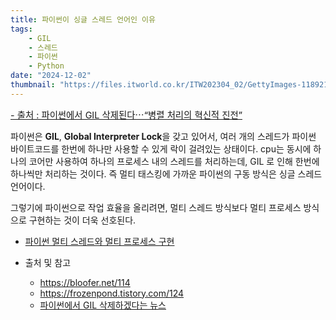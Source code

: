 ```yaml
---
title: 파이썬이 싱글 스레드 언어인 이유
tags:
    - GIL
    - 스레드
    - 파이썬
    - Python
date: "2024-12-02"
thumbnail: "https://files.itworld.co.kr/ITW202304_02/GettyImages-1189210101.jpg"
---
```

<a style="font-size:0.9rem" href="https://www.itworld.co.kr/news/302737">- 출처 : 파이썬에서 GIL 삭제된다⋯“병렬 처리의 혁신적 진전”</a>

파이썬은 **GIL**, **Global Interpreter Lock**을 갖고 있어서, 여러 개의 스레드가 파이썬 바이트코드를 한번에 하나만 사용할 수 있게 락이 걸려있는 상태이다.
cpu는 동시에 하나의 코어만 사용하여 하나의 프로세스 내의 스레드를 처리하는데, GIL 로 인해 한번에 하나씩만 처리하는 것이다.
즉 멀티 태스킹에 가까운 파이썬의 구동 방식은 싱글 스레드 언어이다.

그렇기에 파이썬으로 작업 효율을 올리려면, 멀티 스레드 방식보다 멀티 프로세스 방식으로 구현하는 것이 더욱 선호된다.

- [파이썬 멀티 스레드와 멀티 프로세스 구현](https://monkey3199.github.io/develop/python/2018/12/04/python-pararrel.html)

- 출처 및 참고
    - <https://bloofer.net/114>
    - <https://frozenpond.tistory.com/124>
    - [파이썬에서 GIL 삭제하겠다는 뉴스](https://www.itworld.co.kr/news/302737)